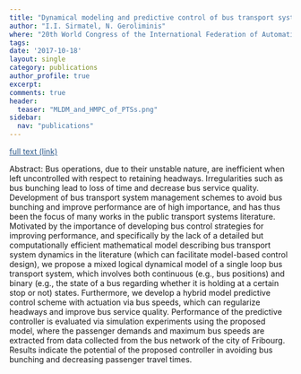 ```yaml
---
title: "Dynamical modeling and predictive control of bus transport systems: A hybrid systems approach"
author: "I.I. Sirmatel, N. Geroliminis"
where: "20th World Congress of the International Federation of Automatic Control"
tags: 
date: '2017-10-18'
layout: single
category: publications
author_profile: true
excerpt:
comments: true
header:
  teaser: "MLDM_and_HMPC_of_PTSs.png"
sidebar:
  nav: "publications"
---
```

<a href="http://www.sciencedirect.com/science/article/pii/S2405896317315537" style="color: #2d5a8c; text-decoration:underline">full text (link)</a>

Abstract: Bus operations, due to their unstable nature, are inefficient when left uncontrolled with respect to retaining headways. Irregularities such as bus bunching lead to loss of time and decrease bus service quality. Development of bus transport system management schemes to avoid bus bunching and improve performance are of high importance, and has thus been the focus of many works in the public transport systems literature. Motivated by the importance of developing bus control strategies for improving performance, and specifically by the lack of a detailed but computationally efficient mathematical model describing bus transport system dynamics in the literature (which can facilitate model-based control design), we propose a mixed logical dynamical model of a single loop bus transport system, which involves both continuous (e.g., bus positions) and binary (e.g., the state of a bus regarding whether it is holding at a certain stop or not) states. Furthermore, we develop a hybrid model predictive control scheme with actuation via bus speeds, which can regularize headways and improve bus service quality. Performance of the predictive controller is evaluated via simulation experiments using the proposed model, where the passenger demands and maximum bus speeds are extracted from data collected from the bus network of the city of Fribourg. Results indicate the potential of the proposed controller in avoiding bus bunching and decreasing passenger travel times.
